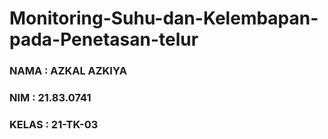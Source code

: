 # Monitoring-Suhu-dan-Kelembapan-pada-Penetasan-telur

### NAMA : AZKAL AZKIYA
### NIM : 21.83.0741
### KELAS : 21-TK-03
